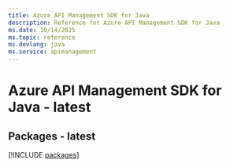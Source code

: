 ```yaml
---
title: Azure API Management SDK for Java
description: Reference for Azure API Management SDK for Java
ms.date: 10/14/2025
ms.topic: reference
ms.devlang: java
ms.service: apimanagement
---
```

# Azure API Management SDK for Java - latest
## Packages - latest
[!INCLUDE [packages](api-management-index.md)]